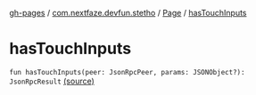 [gh-pages](../../index.md) / [com.nextfaze.devfun.stetho](../index.md) / [Page](index.md) / [hasTouchInputs](.)

# hasTouchInputs

`fun hasTouchInputs(peer: JsonRpcPeer, params: JSONObject?): JsonRpcResult` [(source)](https://github.com/NextFaze/dev-fun/tree/master/devfun-stetho/src/main/java/com/nextfaze/devfun/stetho/Stetho.kt#L97)